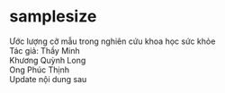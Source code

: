 # samplesize

Ước lượng cỡ mẫu trong nghiên cứu khoa học sức khỏe  
Tác giả: 
Thầy Minh  
Khương Quỳnh Long  
Ong Phúc Thịnh  
Update nội dung sau